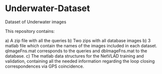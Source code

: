 # Underwater-Dataset
Dataset of Underwater images 

This repository contains:

a) A zip file with all the queries 
b) Two zips with all database images
b) 3 matlab file which contain the names of the images included in each dataset. qImageFns.mat corresponds to the queries and dbImageFns.mat to the database.
c) The matlab data structures for the NetVLAD training and validation, containing all the needed information regarding the loop closing correspondences via GPS coincidence. 
